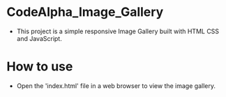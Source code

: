 # CodeAlpha_Image_Gallery
- This project is a simple responsive Image Gallery built with HTML CSS and JavaScript.
# How to use
- Open the 'index.html' file in a web browser to view the image gallery.
